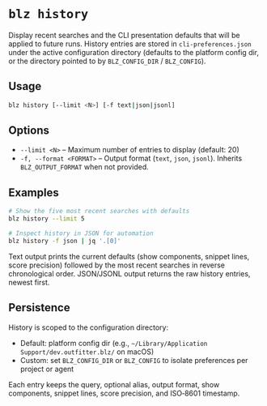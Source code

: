 # `blz history`

Display recent searches and the CLI presentation defaults that will be applied to future runs. History entries are stored in `cli-preferences.json` under the active configuration directory (defaults to the platform config dir, or the directory pointed to by `BLZ_CONFIG_DIR` / `BLZ_CONFIG`).

## Usage

```bash
blz history [--limit <N>] [-f text|json|jsonl]
```

## Options

- `--limit <N>` – Maximum number of entries to display (default: 20)
- `-f, --format <FORMAT>` – Output format (`text`, `json`, `jsonl`). Inherits `BLZ_OUTPUT_FORMAT` when not provided.

## Examples

```bash
# Show the five most recent searches with defaults
blz history --limit 5

# Inspect history in JSON for automation
blz history -f json | jq '.[0]'
```

Text output prints the current defaults (show components, snippet lines, score precision) followed by the most recent searches in reverse chronological order. JSON/JSONL output returns the raw history entries, newest first.

## Persistence

History is scoped to the configuration directory:
- Default: platform config dir (e.g., `~/Library/Application Support/dev.outfitter.blz/` on macOS)
- Custom: set `BLZ_CONFIG_DIR` or `BLZ_CONFIG` to isolate preferences per project or agent

Each entry keeps the query, optional alias, output format, show components, snippet lines, score precision, and ISO‑8601 timestamp.
